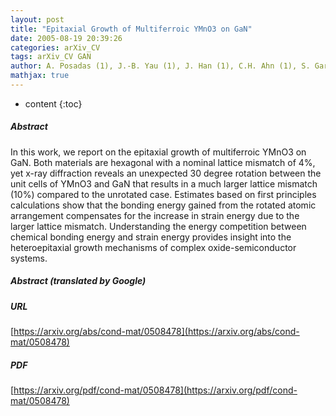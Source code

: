 ```yaml
---
layout: post
title: "Epitaxial Growth of Multiferroic YMnO3 on GaN"
date: 2005-08-19 20:39:26
categories: arXiv_CV
tags: arXiv_CV GAN
author: A. Posadas (1), J.-B. Yau (1), J. Han (1), C.H. Ahn (1), S. Gariglio (2), K. Johnston (3), J.B. Neaton (4), K.M. Rabe (3) ((1) Yale University, (2) University of Geneva, (3) Rutgers University, (4) University of California at Berkeley)
mathjax: true
---
```


* content
{:toc}

##### Abstract
In this work, we report on the epitaxial growth of multiferroic YMnO3 on GaN. Both materials are hexagonal with a nominal lattice mismatch of 4%, yet x-ray diffraction reveals an unexpected 30 degree rotation between the unit cells of YMnO3 and GaN that results in a much larger lattice mismatch (10%) compared to the unrotated case. Estimates based on first principles calculations show that the bonding energy gained from the rotated atomic arrangement compensates for the increase in strain energy due to the larger lattice mismatch. Understanding the energy competition between chemical bonding energy and strain energy provides insight into the heteroepitaxial growth mechanisms of complex oxide-semiconductor systems.

##### Abstract (translated by Google)


##### URL
[https://arxiv.org/abs/cond-mat/0508478](https://arxiv.org/abs/cond-mat/0508478)

##### PDF
[https://arxiv.org/pdf/cond-mat/0508478](https://arxiv.org/pdf/cond-mat/0508478)


